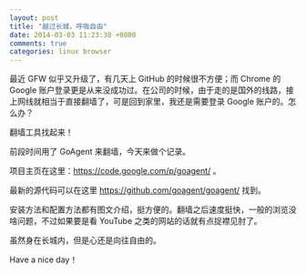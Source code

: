 ```yaml
---
layout: post
title: "越过长城，呼吸自由"
date: 2014-03-03 11:23:38 +0800
comments: true
categories: linux browser
---
```

最近 GFW 似乎又升级了，有几天上 GitHub 的时候很不方便；而 Chrome 的 Google 账户登录更是从来没成功过。在公司的时候，由于走的是国外的线路，接上网线就相当于直接翻墙了，可是回到家里，我还是需要登录 Google 账户的。怎么办？

翻墙工具找起来！

前段时间用了 GoAgent 来翻墙，今天来做个记录。

<!-- more -->

项目主页在这里：<https://code.google.com/p/goagent/> 。

最新的源代码可以在这里 <https://github.com/goagent/goagent/> 找到。

安装方法和配置方法都有图文介绍，挺方便的。翻墙之后速度挺快，一般的浏览没啥问题，不过如果要是看 YouTube 之类的网站的话就有点捉襟见肘了。

虽然身在长城内，但是心还是向往自由的。

Have a nice day！
